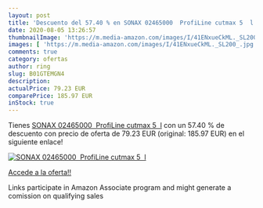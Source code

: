 ```yaml
---
layout: post
title: 'Descuento del 57.40 % en SONAX 02465000  ProfiLine cutmax 5  l'
date: 2020-08-05 13:26:57
thumbnailImage: 'https://m.media-amazon.com/images/I/41ENxueCkML._SL200_.jpg'
images: [ 'https://m.media-amazon.com/images/I/41ENxueCkML._SL200_.jpg' ]
comments: true
category: ofertas
author: ring
slug: B01GTEMGN4
description:
actualPrice: 79.23 EUR
comparePrice: 185.97 EUR
inStock: true
---
```


Tienes [SONAX 02465000  ProfiLine cutmax 5  l](https://www.amazon.fr/dp/B01GTEMGN4/?tag=tolees0d-21) con un 57.40 % de descuento con precio de oferta de 79.23 EUR (original: 185.97 EUR) en el siguiente enlace!

[![SONAX 02465000  ProfiLine cutmax 5  l](https://m.media-amazon.com/images/I/41ENxueCkML._SL200_.jpg)](https://www.amazon.fr/dp/B01GTEMGN4/?tag=tolees0d-21)

[Accede a la oferta!!](https://www.amazon.fr/dp/B01GTEMGN4/?tag=tolees0d-21)

Links participate in Amazon Associate program and might generate a comission on qualifying sales


